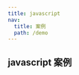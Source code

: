 ```yaml
---
title: javascript
nav:
  title: 案例
  path: /demo
---
```


## javascript 案例

<code src="../examples/javascript.tsx"></code>
